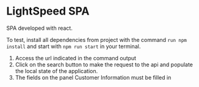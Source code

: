 # LightSpeed SPA

SPA developed with react.

To test, install all dependencies from project with the command `run npm install` and start with `npm run start` in your terminal.

1. Access the url indicated in the command output
2. Click on the search button to make the request to the api and populate the local state of the application.
3. The fields on the panel Customer Information must be filled in
